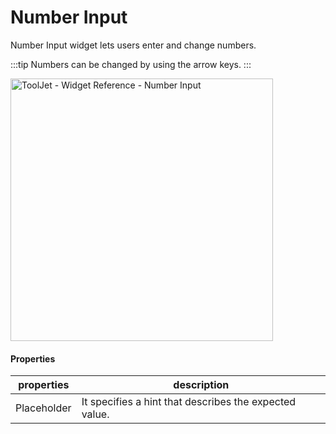 # Number Input

Number Input widget lets users enter and change numbers.

:::tip
Numbers can be changed by using the arrow keys.
:::

<img class="screenshot-full" src="/img/widgets/number-input/number-input.gif" alt="ToolJet - Widget Reference - Number Input" height="420"/>

#### Properties

| properties      | description |
| ----------- | ----------- |
| Placeholder |  It specifies a hint that describes the expected value.|